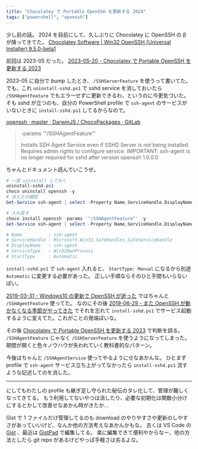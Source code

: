 ```yaml
---
title: "Chocolatey で Portable OpenSSH を更新する 2024"
tags: ["powershell", "openssh"]
---
```


少し前の話。
2024 を目前にして、久しぶりに Chocolatey に OpenSSH の β が降ってきてた。
[Chocolatey Software | Win32 OpenSSH (Universal Installer) 9.5.0-beta1](https://community.chocolatey.org/packages/openssh/9.5.0-beta1)

前回は 2023-05 だった。 [2023-05-20 - Chocolatey で Portable OpenSSH を更新する 2023](/posts/2023-05-20-bump-openssh-chocolatey.html)

2023-05 に自分で bump したとき、 `/SSHServerFeature` を使うって書いてた。
でも、これ `uninstall-sshd.ps1` で sshd service を消しておいたら `/SSHAgentFeature` でもエラーせずに更新できるわ、というのに今更気づいた。
そも sshd が立つのも、自分の PowerShell profile で `ssh-agent` のサービスがいないときに `install-sshd.ps1` してるからなので。

[openssh · master · DarwinJS / ChocoPackages · GitLab](https://gitlab.com/DarwinJS/ChocoPackages/-/tree/master/openssh#-params-sshagentfeature)

> -params '"/SSHAgentFeature"'
>
> Installs SSH Agent Service even if SSHD Server is not being installed.
> Requires admin rights to configure service.
> IMPORTANT: ssh-agent is no longer required for sshd after version openssh 1.0.0.0

ちゃんとドキュメント読んでいこうぜ。

```powershell
# 一度 uninstall しておく
uninstall-sshd.ps1
choco uninstall openssh -y
# 消えたの確認
Get-Service ssh-agent | select -Property Name,ServiceHandle,DisplayName,ServiceType,StartType

# 入れ直す
choco install openssh -params '"/SSHAgentFeature"' -y
Get-Service ssh-agent | select -Property Name,ServiceHandle,DisplayName,ServiceType,StartType

# Name          : ssh-agent
# ServiceHandle : Microsoft.Win32.SafeHandles.SafeServiceHandle
# DisplayName   : ssh-agent
# ServiceType   : Win32OwnProcess
# StartType     : Automatic
```

`install-sshd.ps1` で `ssh-agent` 入れると、 `StartType: Manual` になるから別途 `Automatic` に変更する必要があった。
正しい手順ならそのひと手間もいらないぽい。

[2019-03-31 - Windows10 の更新で OpenSSH が逝った](https://krymtkts.github.io/posts/2019-03-31-win-openssh-is-gone.html) ではちゃんと `/SSHAgentFeature` 使ってた。
なのにその後 [2019-06-29 - また OpenSSH が動かなくなる季節がやってきた](https://krymtkts.github.io/posts/2019-06-29-season-of-openssh-error.html) でそれを忘れて `install-sshd.ps1` でサービス起動するように変えてた。これがことの発端ぽいな。

その後 [Chocolatey で Portable OpenSSH を更新する 2023](/posts/2023-05-20-bump-openssh-chocolatey.html) で判断を誤る。
`/SSHAgentFeature` じゃなく `/SSHServerFeature` を使うようになってしまった。
期間が開くと色々ノウハウが失われていく教科書的なパターン。

今後はちゃんと `/SSHAgentService` 使ってやるようにせなあかんな。
ひとまず profile で `ssh-agent` サービス立ち上がってなかったら `install-sshd.ps1` 流すような記述してのを消した。

---

にしてもわたしの profile も継ぎ足し守られた秘伝のタレ化して、管理が難しくなってきてる。
もう利用してないやつは消したり、必要な初期化は関数小分けにするとかして改善せなあかん時がきたか...

Gist で 1 ファイルだけ管理してるのも download のやりやすさや更新のしやすさがあっていいけど、なんか他の方法考えなあかんかもな。
古くは VS Code の [Gist](https://marketplace.visualstudio.com/items?itemName=kenhowardpdx.vscode-gist) 、最近は [GistPad](https://marketplace.visualstudio.com/items?itemName=vsls-contrib.gistfs) で編集してる。
楽に編集できて便利やからなー、他の方法としたら git repo があるけどやっぱ手軽さは劣るよな。
